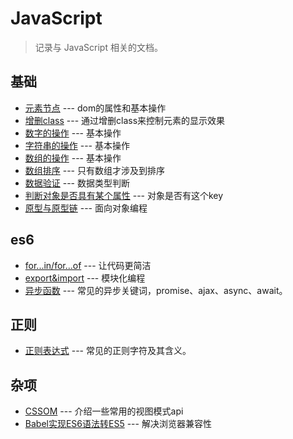 # JavaScript 

> 记录与 JavaScript 相关的文档。

## 基础

- [元素节点](./base/dom.md) --- dom的属性和基本操作
- [增删class](./base/operate-class.md) --- 通过增删class来控制元素的显示效果
- [数字的操作](./base/operate-number.md) --- 基本操作
- [字符串的操作](./base/operate-string.md) --- 基本操作
- [数组的操作](./base/operate-array.md) --- 基本操作
- [数组排序](./base/sort.md) --- 只有数组才涉及到排序
- [数据验证](./base/data-verification.md) --- 数据类型判断
- [判断对象是否具有某个属性](./base/name-in-object.md) --- 对象是否有这个key
- [原型与原型链](./base/prototype.md) --- 面向对象编程

## es6

- [for...in/for...of](./es6/function-loop.md) --- 让代码更简洁
- [export&import](./es6/export&import.md) --- 模块化编程
- [异步函数](./es6/async.md) --- 常见的异步关键词，promise、ajax、async、await。

## 正则

- [正则表达式](./regexp/base.md) --- 常见的正则字符及其含义。

## 杂项

- [CSSOM](./misc/cssom-view-module.md) --- 介绍一些常用的视图模式api
- [Babel实现ES6语法转ES5](./misc/ES6-translate-ES5.md) --- 解决浏览器兼容性

